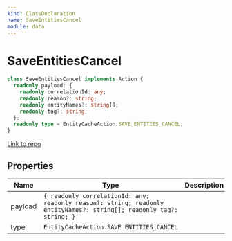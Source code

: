 ```yaml
---
kind: ClassDeclaration
name: SaveEntitiesCancel
module: data
---
```


# SaveEntitiesCancel

```ts
class SaveEntitiesCancel implements Action {
  readonly payload: {
    readonly correlationId: any;
    readonly reason?: string;
    readonly entityNames?: string[];
    readonly tag?: string;
  };
  readonly type = EntityCacheAction.SAVE_ENTITIES_CANCEL;
}
```

[Link to repo](https://github.com/ngrx/platform/blob/master/modules/data/src/actions/entity-cache-action.ts#L144-L161)

## Properties

| Name    | Type                                                                                                                 | Description |
| ------- | -------------------------------------------------------------------------------------------------------------------- | ----------- |
| payload | `{ readonly correlationId: any; readonly reason?: string; readonly entityNames?: string[]; readonly tag?: string; }` |             |
| type    | `EntityCacheAction.SAVE_ENTITIES_CANCEL`                                                                             |             |
